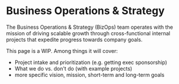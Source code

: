# Business Operations & Strategy

The Business Operations & Strategy (BizOps) team operates with the mission of driving scalable growth through cross-functional internal projects that expedite progress towards company goals.

This page is a WIP. Among things it will cover:

- Project intake and prioritization (e.g. getting exec sponsorship)
- What we do vs. don't do (with example projects)
- more specific vision, mission, short-term and long-term goals
